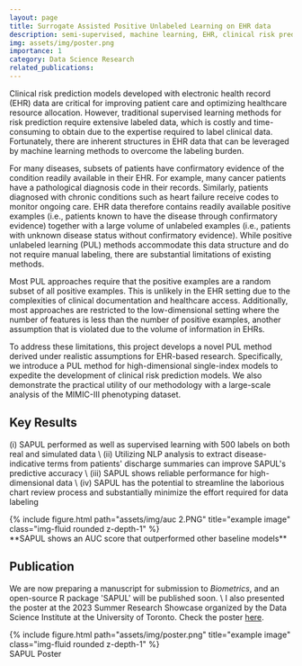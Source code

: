 ```yaml
---
layout: page
title: Surrogate Assisted Positive Unlabeled Learning on EHR data
description: semi-supervised, machine learning, EHR, clinical risk prediction
img: assets/img/poster.png
importance: 1
category: Data Science Research
related_publications: 
---
```


Clinical risk prediction models developed with electronic health record (EHR) data are critical for improving patient care and optimizing healthcare resource allocation. However, traditional supervised learning methods for risk prediction require extensive labeled data, which is costly and time-consuming to obtain due to the expertise required to label clinical data.  Fortunately, there are inherent structures in EHR data that can be leveraged by machine learning methods to overcome the labeling burden.  

For many diseases, subsets of patients have confirmatory evidence of the condition readily available in their EHR.  For example, many cancer patients have a pathological diagnosis code in their records.  Similarly, patients diagnosed with chronic conditions such as heart failure receive codes to monitor ongoing care.  EHR data therefore contains readily available positive examples (i.e., patients known to have the disease through confirmatory evidence) together with a large volume of unlabeled examples (i.e., patients with unknown disease status without confirmatory evidence).   While positive unlabeled learning (PUL) methods accommodate this data structure and do not require manual labeling, there are substantial limitations of existing methods.

Most PUL approaches require that the positive examples are a random subset of all positive examples.  This is unlikely in the EHR setting due to the complexities of clinical documentation and healthcare access.   Additionally, most approaches are restricted to the low-dimensional setting where the number of features is less than the number of positive examples, another assumption that is violated due to the volume of information in EHRs.   

To address these limitations, this project develops a novel PUL method derived under realistic assumptions for EHR-based research.  Specifically, we introduce a PUL method for high-dimensional single-index models to expedite the development of clinical risk prediction models.  We also demonstrate the practical utility of our methodology with a large-scale analysis of the MIMIC-III phenotyping dataset. 

## Key Results

(i) SAPUL performed as well as supervised learning with 500 labels on both real and simulated data \\
(ii) Utilizing NLP analysis to extract disease-indicative terms from patients' discharge summaries can improve SAPUL's predictive accuracy \\
(iii) SAPUL shows reliable performance for high-dimensional data \\
(iv) SAPUL has the potential to streamline the laborious chart review process and substantially minimize the effort required for data labeling

<div class="row">
    <div class="col-sm mt-3 mt-md-0">
        {% include figure.html path="assets/img/auc 2.PNG" title="example image" class="img-fluid rounded z-depth-1" %}
    </div>
</div>
<div class="caption">
    **SAPUL shows an AUC score that outperformed other baseline models**
</div>

## Publication

We are now preparing a manuscript for submission to *Biometrics*, and an open-source R package 'SAPUL' will be published soon. \\
I also presented the poster at the 2023 Summer Research Showcase organized by the Data Science Institute at the University of Toronto. Check the poster <a href="{{ SUDS Poster - Yiwen.pdf}} " target="_blank">here</a>.

<div class="row">
    <div class="col-sm mt-3 mt-md-0">
        {% include figure.html path="assets/img/poster.png" title="example image" class="img-fluid rounded z-depth-1" %}
    </div>
</div>
<div class="caption">
    SAPUL Poster
</div>










